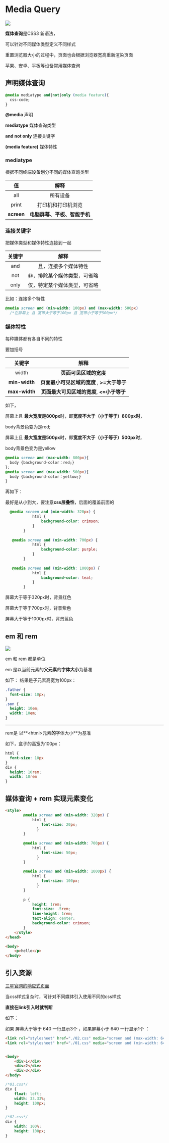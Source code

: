 # Media Query

![](https://miro.medium.com/max/10482/1*FkoAK9fWw80lTTY-KQ8TOA.png)

**媒体查询**是CSS3 新语法，

可以针对不同媒体类型定义不同样式

重置浏览器大小的过程中，页面也会根据浏览器宽高重新渲染页面

苹果、安卓、平板等设备常用媒体查询





## 声明媒体查询

```css
@media mediatype and|not|only (media feature){
  css-code;
}
```

**@media** 声明

**mediatype** 媒体查询类型

**and not only** 连接关键字

**(media feature)** 媒体特性



### mediatype 

根据不同终端设备划分不同的媒体查询类型

|     值     |             解释             |
| :--------: | :--------------------------: |
|    all     |           所有设备           |
|   print    |      打印机和打印机浏览      |
| **screen** | **电脑屏幕、平板、智能手机** |



### 连接关键字

把媒体类型和媒体特性连接到一起

| 关键字 |             解释             |
| :----: | :--------------------------: |
|  and   |     且，连接多个媒体特性     |
|  not   | 非，排除某个媒体类型，可省略 |
|  only  | 仅，特定某个媒体类型，可省略 |

比如：连接多个特性

```css
@media screen and (min-width: 100px) and (max-width: 500px)
  /*在屏幕上 且 宽带大于等于100px 且 宽带小于等于500px*/
```



### 媒体特性

每种媒体都有各自不同的特性

要加括号

|    关键字     |                    解释                     |
| :-----------: | :-----------------------------------------: |
|     width     |           **页面可见区域的宽度**            |
| **min-width** | **页面最小可见区域的宽度** , **>=大于等于** |
| **max-width** | **页面最大可见区域的宽度**, **<=小于等于**  |

如下，

屏幕上且  **最大宽度是800px**时，即**宽度不大于（小于等于）800px时**，

body背景色变为是red;

屏幕上且  **最大宽度是500px**时，即**宽度不大于（小于等于）500px时**，

body背景色变为是yellow

```css
@media screen and (max-width: 800px){
  body {background-color：red;}
};
@media screen and (max-width: 500px){
  body {background-color：yellow;}
}
```

再如下：

最好是从小到大，要注意**css层叠性**，后面的覆盖前面的

```css
  @media screen and (min-width: 320px) {
            html {
                background-color: crimson;
            }
        }
        
   @media screen and (min-width: 700px) {
            html {
                background-color: purple;
            }
        }
        
   @media screen and (min-width: 1000px) {
            html {
                background-color: teal;
            }
        }
```

屏幕大于等于320px时，背景红色

屏幕大于等于700px时，背景紫色

屏幕大于等于1000px时，背景蓝色



## em 和 rem

![](https://www.pc-koubou.jp/magazine/wp-content/uploads/2019/10/css_rem_image04.png)

em 和 rem 都是单位

em 是以当前元素的**父元素**的**字体大小**为基准

如下： 结果是子元素高宽为100px：

```css
.father {
  font-size: 10px;
}
.son {
  height: 10em;
  width: 10em;
}
```

---

rem是 以**<html\>元素**的**字体大小**为基准

如下，盒子的高宽为100px：

```css
html {
  font-size: 10px
}
div {
  height: 10rem;
  width: 10rem
}
```





## 媒体查询 + rem 实现元素变化

```html
<style>
        @media screen and (min-width: 320px) {
            html {
                font-size: 20px;
              }
        }
        
        @media screen and (min-width: 700px) {
            html {
                font-size: 50px;
              }
        }
        
        @media screen and (min-width: 1000px) {
            html {
                font-size: 100px;
              }
        }
        
        p {
            height: 1rem;
            font-size: .5rem;
            line-height: 1rem;
            text-align: center;
            background-color: crimson;
        }
    </style>
</head>

<body>
    <p>hello</p>
</body>
```



## 引入资源

[三星官网的响应式页面](https://www.samsungeshop.com.cn/)

当css样式复杂时，可针对不同媒体引入使用不同的css样式

**直接在link引入时就判断**

如下：

如果 屏幕大于等于 640 一行显示3个 ，如果屏幕小于 640 一行显示1个 ：

```html
<link rel="stylesheet" href="./02.css" media="screen and (max-width: 640px)">
<link rel="stylesheet" href="./01.css" media="screen and (min-width: 640px)">


<body>
    <div>1</div>
    <div>2</div>
    <div>3</div>
</body>

```

```css
/*01.css*/
div {
    float: left;
    width: 33.33%;
    height: 100px;
}
```

```css
/*02.css*/
div {
    width: 100%;
    height: 100px;
}
```



